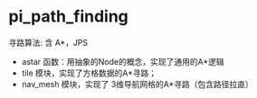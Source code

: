 # pi_path_finding

寻路算法: 含 A*，JPS

+ astar 函数：用抽象的Node的概念，实现了通用的A*逻辑
+ tile 模块，实现了方格数据的A*寻路；
+ nav_mesh 模块，实现了 3维导航网格的A*寻路（包含路径拉直）
